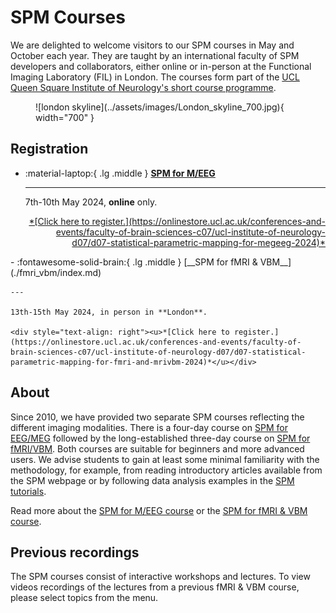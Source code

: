 # SPM Courses
We are delighted to welcome visitors to our SPM courses in May and October each year. They are taught by an international faculty of SPM developers and collaborators, either online or in-person at the Functional Imaging Laboratory (FIL) in London. The courses form part of the [UCL Queen Square Institute of Neurology's short course programme](https://www.ucl.ac.uk/ion/education).

<figure markdown>
  ![london skyline](../assets/images/London_skyline_700.jpg){ width="700" }
  <figcaption></figcaption>
</figure>

## Registration
<div class="grid cards" markdown>

- :material-laptop:{ .lg .middle } [__SPM for M/EEG__](./eeg_meg/)

    ---

    7th-10th May 2024, **online** only. 

    <div style="text-align: right"><u>*[Click here to register.](https://onlinestore.ucl.ac.uk/conferences-and-events/faculty-of-brain-sciences-c07/ucl-institute-of-neurology-d07/d07-statistical-parametric-mapping-for-megeeg-2024)*</u></div>
</div>
<div class="grid cards" markdown>
- :fontawesome-solid-brain:{ .lg .middle } [__SPM for fMRI & VBM__](./fmri_vbm/index.md)

    ---

    13th-15th May 2024, in person in **London**. 

    <div style="text-align: right"><u>*[Click here to register.](https://onlinestore.ucl.ac.uk/conferences-and-events/faculty-of-brain-sciences-c07/ucl-institute-of-neurology-d07/d07-statistical-parametric-mapping-for-fmri-and-mrivbm-2024)*</u></div>
</div>

## About
Since 2010, we have provided two separate SPM courses reflecting the different imaging modalities. There is a four-day course on [SPM for EEG/MEG](./eeg_meg/index.md) followed by the long-established three-day course on [SPM for fMRI/VBM](./fmri_vbm/index.md). Both courses are suitable for beginners and more advanced users. We advise students to gain at least some minimal familiarity with the methodology, for example, from reading introductory articles available from the SPM webpage or by following data analysis examples in the [SPM tutorials](../tutorials/index.md).

Read more about the [SPM for M/EEG course](./eeg_meg/index.md) or the [SPM for fMRI & VBM course](./fmri_vbm/index.md).

## Previous recordings
The SPM courses consist of interactive workshops and lectures. To view videos recordings of the lectures from a previous fMRI & VBM course, please select topics from the menu.
